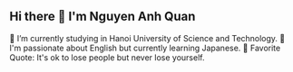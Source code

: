 ## Hi there 👋 I'm Nguyen Anh Quan

<!--
**anhquan-ngg/anhquan-ngg** is a ✨ _special_ ✨ repository because its `README.md` (this file) appears on your GitHub profile.

Here are some ideas to get you started:

- 🔭 I’m currently working on ...
- 🌱 I’m currently learning ...
- 👯 I’m looking to collaborate on ...
- 🤔 I’m looking for help with ...
- 💬 Ask me about ...
- 📫 How to reach me: ...
- 😄 Pronouns: ...
- ⚡ Fun fact: ...
-->
🔭 I’m currently studying in Hanoi University of Science and Technology.
🌱 I'm passionate about English but currently learning Japanese.
🥅 Favorite Quote: It's ok to lose people but never lose yourself.
